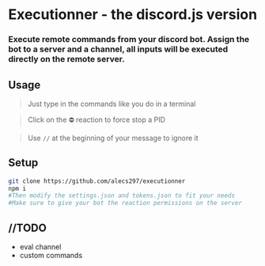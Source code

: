 # Executionner - the discord.js version

### Execute remote commands from your discord bot. Assign the bot to a server and a channel, all inputs will be executed directly on the remote server.

## Usage
> Just type in the commands like you do in a terminal

> Click on the ⛔ reaction to force stop a PID

> Use `//` at the beginning of your message to ignore it


## Setup
```bash
git clone https://github.com/alecs297/executionner
npm i
#Then modify the settings.json and tokens.json to fit your needs
#Make sure to give your bot the reaction permissions on the server
```

## //TODO
- eval channel
- custom commands
